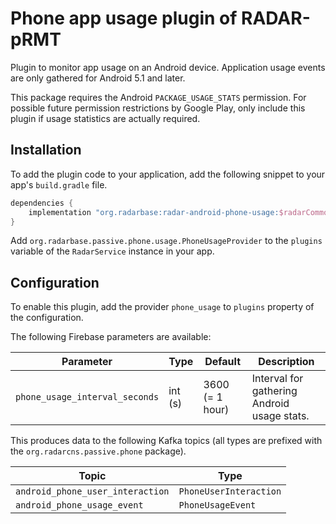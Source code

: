# Phone app usage plugin of RADAR-pRMT

Plugin to monitor app usage on an Android device. Application usage events are only gathered for Android 5.1 and later.

This package requires the Android `PACKAGE_USAGE_STATS` permission. For possible future permission restrictions by Google Play, only include this plugin if usage statistics are actually required.

## Installation

To add the plugin code to your application, add the following snippet to your app's `build.gradle` file.

```gradle
dependencies {
    implementation "org.radarbase:radar-android-phone-usage:$radarCommonsAndroidVersion"
}
```
Add `org.radarbase.passive.phone.usage.PhoneUsageProvider` to the `plugins` variable of the `RadarService` instance in your app.

## Configuration

To enable this plugin, add the provider `phone_usage` to `plugins` property of the configuration.

The following Firebase parameters are available:

| Parameter | Type | Default | Description |
| --------- | ---- | ------- | ----------- |
| `phone_usage_interval_seconds` | int (s) | 3600 (= 1 hour) | Interval for gathering Android usage stats. |

This produces data to the following Kafka topics (all types are prefixed with the `org.radarcns.passive.phone` package).

| Topic | Type |
| ----- | ---- |
| `android_phone_user_interaction` | `PhoneUserInteraction` |
| `android_phone_usage_event` | `PhoneUsageEvent` |
